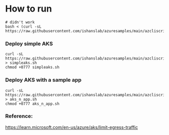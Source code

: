 # How to run  

```
# didn't work
bash < (curl -sL https://raw.githubusercontent.com/ishanslab/azuresamples/main/azcliscripts/simpleaks.sh)

```

### Deploy simple AKS
```
curl -sL https://raw.githubusercontent.com/ishanslab/azuresamples/main/azcliscripts/simpleaks.sh > simpleaks.sh
chmod +0777 simpleaks.sh

```

### Deploy AKS with a sample app  
```
curl -sL https://raw.githubusercontent.com/ishanslab/azuresamples/main/azcliscripts/aks_n_app.sh > aks_n_app.sh
chmod +0777 aks_n_app.sh

```


### Reference:  
https://learn.microsoft.com/en-us/azure/aks/limit-egress-traffic  
